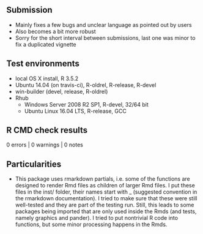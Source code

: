 ## Submission
* Mainly fixes a few bugs and unclear language as pointed out by users
* Also becomes a bit more robust
* Sorry for the short interval between submissions, last one was minor to fix a duplicated vignette

## Test environments
* local OS X install, R 3.5.2
* Ubuntu 14.04 (on travis-ci), R-oldrel, R-release, R-devel
* win-builder (devel, release, R-oldrel)
* Rhub
  * Windows Server 2008 R2 SP1, R-devel, 32/64 bit
  * Ubuntu Linux 16.04 LTS, R-release, GCC
  
## R CMD check results

0 errors | 0 warnings | 0 notes

## Particularities
* This package uses rmarkdown partials, i.e. some of the functions are designed
  to render Rmd files as children of larger Rmd files. I put these files in
  the inst/ folder, their names start with _ (suggested convention in the
  rmarkdown documentation).
  I tried to make sure that these were still well-tested and they are part 
  of the testing run. Still, this leads to some packages being imported that are
  only used inside the Rmds (and tests, namely graphics and pander). 
  I tried to put nontrivial R code into functions, but some minor processing 
  happens in the Rmds.
  
